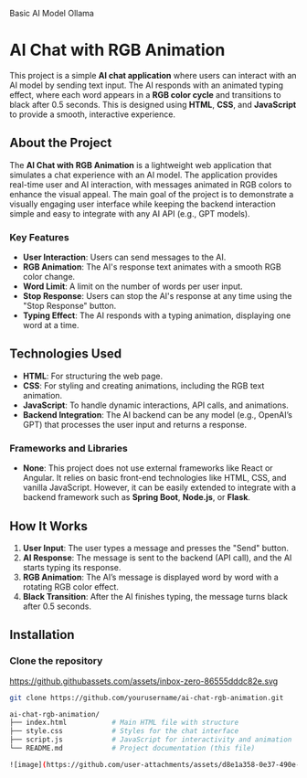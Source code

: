 Basic AI Model Ollama
# AI Chat with RGB Animation

This project is a simple **AI chat application** where users can interact with an AI model by sending text input. The AI responds with an animated typing effect, where each word appears in a **RGB color cycle** and transitions to black after 0.5 seconds. This is designed using **HTML**, **CSS**, and **JavaScript** to provide a smooth, interactive experience.

## About the Project

The **AI Chat with RGB Animation** is a lightweight web application that simulates a chat experience with an AI model. The application provides real-time user and AI interaction, with messages animated in RGB colors to enhance the visual appeal. The main goal of the project is to demonstrate a visually engaging user interface while keeping the backend interaction simple and easy to integrate with any AI API (e.g., GPT models).

### Key Features

- **User Interaction**: Users can send messages to the AI.
- **RGB Animation**: The AI's response text animates with a smooth RGB color change.
- **Word Limit**: A limit on the number of words per user input.
- **Stop Response**: Users can stop the AI's response at any time using the "Stop Response" button.
- **Typing Effect**: The AI responds with a typing animation, displaying one word at a time.

## Technologies Used

- **HTML**: For structuring the web page.
- **CSS**: For styling and creating animations, including the RGB text animation.
- **JavaScript**: To handle dynamic interactions, API calls, and animations.
- **Backend Integration**: The AI backend can be any model (e.g., OpenAI’s GPT) that processes the user input and returns a response.

### Frameworks and Libraries

- **None**: This project does not use external frameworks like React or Angular. It relies on basic front-end technologies like HTML, CSS, and vanilla JavaScript. However, it can be easily extended to integrate with a backend framework such as **Spring Boot**, **Node.js**, or **Flask**.

## How It Works

1. **User Input**: The user types a message and presses the "Send" button.
2. **AI Response**: The message is sent to the backend (API call), and the AI starts typing its response.
3. **RGB Animation**: The AI’s message is displayed word by word with a rotating RGB color effect.
4. **Black Transition**: After the AI finishes typing, the message turns black after 0.5 seconds.

## Installation

### Clone the repository

https://github.githubassets.com/assets/inbox-zero-86555dddc82e.svg

```bash
git clone https://github.com/yourusername/ai-chat-rgb-animation.git

ai-chat-rgb-animation/
├── index.html           # Main HTML file with structure
├── style.css            # Styles for the chat interface
├── script.js            # JavaScript for interactivity and animation
└── README.md            # Project documentation (this file)

![image](https://github.com/user-attachments/assets/d8e1a358-0e37-490e-8a73-28abc7994ba6)

